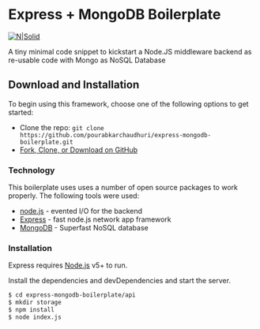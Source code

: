 # Express + MongoDB Boilerplate

[![N|Solid](https://trainingprdcdnendpoint.azureedge.net/Images/nodejs-520.jpg)](https://trainingprdcdnendpoint.azureedge.net/Images/nodejs-520.jpg)

A tiny minimal code snippet to kickstart a Node.JS middleware backend as re-usable code with Mongo as NoSQL Database

## Download and Installation

To begin using this framework, choose one of the following options to get started:
* Clone the repo: `git clone https://github.com/pourabkarchaudhuri/express-mongodb-boilerplate.git`
* [Fork, Clone, or Download on GitHub](https://github.com/pourabkarchaudhuri/express-mongodb-boilerplate)

### Technology

This boilerplate uses uses a number of open source packages to work properly. The following tools were used:

* [node.js] - evented I/O for the backend
* [Express] - fast node.js network app framework
* [MongoDB] - Superfast NoSQL database

### Installation

Express requires [Node.js](https://nodejs.org/) v5+ to run.

Install the dependencies and devDependencies and start the server.

```sh
$ cd express-mongodb-boilerplate/api
$ mkdir storage
$ npm install
$ node index.js
```


   [node.js]: <http://nodejs.org>
   [express]: <http://expressjs.com>
   [MongoDB]: <https://www.mongodb.com/>

